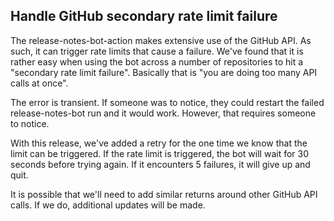 ## Handle GitHub secondary rate limit failure

The release-notes-bot-action makes extensive use of the GitHub API. As such, it can trigger rate limits that cause a failure. We've found that it is rather easy when using the bot across a number of repositories to hit a "secondary rate limit failure". Basically that is "you are doing too many API calls at once".

The error is transient. If someone was to notice, they could restart the failed release-notes-bot run and it would work. However, that requires someone to notice.

With this release, we've added a retry for the one time we know that the limit can be triggered. If the rate limit is triggered, the bot will wait for 30 seconds before trying again. If it encounters 5 failures, it will give up and quit.

It is possible that we'll need to add similar returns around other GitHub API calls. If we do, additional updates will be made.
